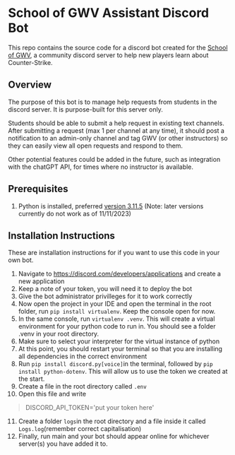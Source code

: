 # School of GWV Assistant Discord Bot

This repo contains the source code for a discord bot created for the [School of GWV](https://discord.gg/k54fFHz45a), a community discord server to help new players learn about Counter-Strike.

  

## Overview

The purpose of this bot is to manage help requests from students in the discord server. It is purpose-built for this server only.

  

Students should be able to submit a help request in existing text channels. After submitting a request (max 1 per channel at any time), it should post a notification to an admin-only channel and tag GWV (or other instructors) so they can easily view all open requests and respond to them.

  

Other potential features could be added in the future, such as integration with the chatGPT API, for times where no instructor is available.

  

## Prerequisites
1. Python is installed, preferred [version 3.11.5](https://www.python.org/downloads/release/python-3115/) (Note: later versions currently do not work as of 11/11/2023)

  

## Installation Instructions
These are installation instructions for if you want to use this code in your own bot.

 1. Navigate to https://discord.com/developers/applications and create a new application
 2. Keep a note of your token, you will need it to deploy the bot
 3. Give the bot administrator privilleges for it to work correctly
 4. Now open the project in your IDE and open the terminal in the root folder, run `pip install virtualenv`. Keep the console open for now.
 5. In the same console, run `virtualenv .venv`. This will create a virtual environment for your python code to run in. You should see a folder .venv in your root directory.
 6. Make sure to select your interpreter for the virtual instance of python
 7. At this point, you should restart your terminal so that you are installing all dependencies in the correct environment
 8. Run `pip install discord.py[voice]`in the terminal, followed by `pip install python-dotenv`. This will allow us to use the token we created at the start.
 9. Create a file in the root directory called `.env`
 10. Open this file and write 
> DISCORD_API_TOKEN='put your token here'
 11.  Create a folder `logs`in the root directory and a file inside it called `Logs.log`(remember correct capitalisation)
 12. Finally, run main and your bot should appear online for whichever server(s) you have added it to.
